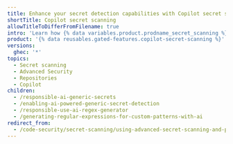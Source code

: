 ```yaml
---
title: Enhance your secret detection capabilities with Copilot secret scanning
shortTitle: Copilot secret scanning
allowTitleToDifferFromFilename: true
intro: 'Learn how {% data variables.product.prodname_secret_scanning %} uses AI to detect generic secrets in your code, and generate regular expressions for your custom patterns.'
product: '{% data reusables.gated-features.copilot-secret-scanning %}'
versions:
  ghec: '*'
topics:
  - Secret scanning
  - Advanced Security
  - Repositories
  - Copilot
children:
  - /responsible-ai-generic-secrets
  - /enabling-ai-powered-generic-secret-detection
  - /responsible-use-ai-regex-generator
  - /generating-regular-expressions-for-custom-patterns-with-ai
redirect_from:
  - /code-security/secret-scanning/using-advanced-secret-scanning-and-push-protection-features/generic-secret-detection
---
```


